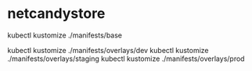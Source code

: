 # netcandystore

kubectl kustomize ./manifests/base

kubectl kustomize ./manifests/overlays/dev
kubectl kustomize ./manifests/overlays/staging
kubectl kustomize ./manifests/overlays/prod